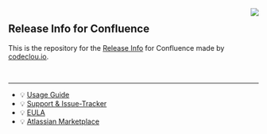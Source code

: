 <img src="https://user-images.githubusercontent.com/12599965/60683287-45cfb000-9e97-11e9-96ea-27ad13349c0e.png" align="right" />

## Release Info for Confluence 

This is the repository for the [Release Info](https://codeclou.io/products/maven-releaseinfo-macro/) for Confluence made by [codeclou.io](https://codeclou.io/).

&nbsp;
&nbsp;

-----

   * :bulb: [Usage Guide](https://codeclou.io/maven-releaseinfo-macro/redirect/?/latest/user-guide/)
   * :bulb: [Support & Issue-Tracker](https://codeclou.io/maven-releaseinfo-macro/redirect/?/latest/issue-tracker/)
   * :bulb: [EULA](https://codeclou.io/maven-releaseinfo-macro/redirect/?/latest/license/)
   * :bulb: [Atlassian Marketplace](https://marketplace.atlassian.com/apps/1211884/maven-releaseinfo-macro)
